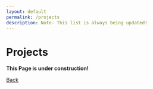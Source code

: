 ```yaml
---
layout: default
permalink: /projects
description: Note- This list is always being updated!
---
```


# Projects

**This Page is under construction!**

[Back](./)
